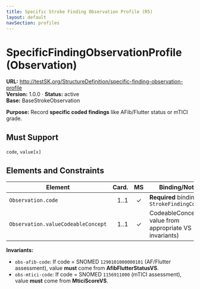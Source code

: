 ```yaml
---
title: Specific Stroke Finding Observation Profile (R5)
layout: default
navSection: profiles
---
```

# SpecificFindingObservationProfile (Observation)

**URL:** http://testSK.org/StructureDefinition/specific-finding-observation-profile  
**Version:** 1.0.0 · **Status:** active  
**Base:** BaseStrokeObservation

**Purpose:** Record **specific coded findings** like AFib/Flutter status or mTICI grade.

## Must Support
`code`, `value[x]`

## Elements and Constraints

| Element | Card. | MS | Binding/Notes |
|---|---:|:---:|---|
| `Observation.code` | 1..1 | ✓ | **Required** binding to `StrokeFindingCodesVS` |
| `Observation.valueCodeableConcept` | 1..1 | ✓ | CodeableConcept value from appropriate VS (see invariants) |

**Invariants:**  
- `obs-afib-code`: If code = SNOMED `1290101000000101` (AF/Flutter assessment), value **must** come from **AfibFlutterStatusVS**.  
- `obs-mtici-code`: If code = SNOMED `1156911000` (mTICI assessment), value **must** come from **MticiScoreVS**.
